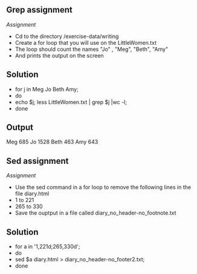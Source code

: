 ## Grep assignment
_Assignment_

- Cd to the directory /exercise-data/writing 
- Create a for loop that you will use on the LittleWomen.txt
- The loop should count the names "Jo" , "Meg", "Beth", "Amy"
- And prints the output on the screen

## Solution 
- for j in Meg Jo Beth Amy; 
- do 
- echo $j; less LittleWomen.txt | grep $j |wc -l; 
- done

## Output
Meg
685
Jo
1528
Beth
463
Amy
643


## Sed assignment

_Assignment_

- Use the sed command in a for loop to remove the following lines in the file diary.html
- 1 to 221
- 265 to 330
- Save the ouptput in a file called diary_no_header-no_footnote.txt

## Solution
- for a in '1,221d;265,330d'; 
- do 
- sed $a diary.html > diary_no_header-no_footer2.txt;
- done

